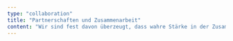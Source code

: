 ```yaml
---
type: "collaboration"
title: "Partnerschaften und Zusammenarbeit"
content: "Wir sind fest davon überzeugt, dass wahre Stärke in der Zusammenarbeit liegt. Durch strategische Partnerschaften mit führenden Technologieanbietern verfügen wir über ein breites Spektrum an Tools und Ressourcen, um maßgeschneiderte Lösungen zu entwickeln. Doch unser Erfolg gründet sich nicht nur auf Technologie und Expertise. Wir legen großen Wert auf eine enge und vertrauensvolle Zusammenarbeit mit unseren Kunden, denn uns ist Vertrauen der Schlüssel zu langfristigen Partnerschaften und erfolgreichen gemeinsamen Projekten. Wir bieten deswegen sowohl einen gemeinsamen langfristigen Weg als auch flexibel anpassbare Fertiglösungen zu Projekten an, die exakt auf die individuellen Bedürfnisse unserer Kunden zugeschnitten sind. Diese Kombination aus starken Partnerschaften und tiefgehender Kundenbindung ermöglicht es uns, nachhaltigen Mehrwert zu schaffen und gemeinsam Erfolge zu erzielen."
---
```

